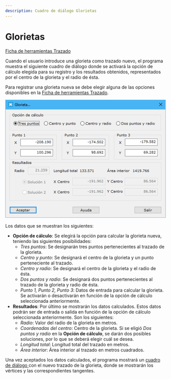 ```yaml
---
description: Cuadro de diálogo Glorietas
---
```


# Glorietas

[Ficha de herramientas Trazado](../../fichas-de-herramientas/ficha-de-herramientas-trazado.md)

Cuando el usuario introduce una glorieta como trazado nuevo, el programa muestra el siguiente cuadro de diálogo donde se activará la opción de cálculo elegida para su registro y los resultados obtenidos, representados por el centro de la glorieta y el radio de ésta.

Para registrar una glorieta nueva se debe elegir alguna de las opciones disponibles en la [Ficha de herramientas Trazado](../../fichas-de-herramientas/ficha-de-herramientas-trazado.md).

![Cuadro de di&#xE1;logo Glorieta](../../../.gitbook/assets/image%20%2864%29.png)

Los datos que se muestran los siguientes:

* **Opción de cálculo**: Se elegirá la opción para calcular la glorieta nueva, teniendo las siguientes posibilidades:
  * _Tres puntos_: Se designarán tres puntos pertenecientes al trazado de la glorieta.
  * _Centro y punto_: Se designará el centro de la glorieta y un punto perteneciente al trazado.
  * _Centro y radio_: Se designará el centro de la glorieta y el radio de ésta.
  * _Dos puntos y radio_: Se designará dos puntos pertenecientes al trazado de la glorieta y radio de ésta.
  * _Punto 1, Punto 2, Punto 3_: Datos de entrada para calcular la glorieta. Se activarán o desactivarán en función de la opción de cálculo seleccionada anteriormente.
* **Resultados**: Por último se mostrarán los datos calculados. Estos datos podrán ser de entrada o salida en función de la opción de cálculo seleccionada anteriormente. Son los siguientes:
  * _Radio_: Valor del radio de la glorieta en metros.
  * _Coordenadas del centro_: Centro de la glorieta. Si se eligió _Dos puntos y radio_ en la **Opción de cálculo**, se darán dos posibles soluciones, por lo que se deberá elegir cuál se desea.
  * _Longitud total_: Longitud total del trazado en metros.
  * _Área interior_: Área interior al trazado en metros cuadrados.

Una vez aceptados los datos calculados, el programa mostrará un [cuadro de diálogo ](insertar-elemento-curvo.md)con el nuevo trazado de la glorieta, donde se mostrarán los vértices y las correspondientes tangentes.


